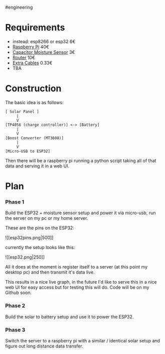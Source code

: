 #engineering
# Requirements
- instead: esp8266 or esp32 6€
- [Raspberry Pi](https://www.reichelt.at/at/de/shop/produkt/raspberry_pi_4_b_4x_1_5_ghz_1_gb_ram_wlan_bt-259874?PROVID=2807&q=/at/de/shop/raspberry-pi-4-b-4x-1-5-ghz-1-gb-ram-wlan-bt-rasp-pi-4-b-1gb-p259874.html#open-modal-image-big-slider) 40€
- [Capacitor Moisture Sensor](https://www.reichelt.at/at/de/shop/produkt/entwicklerboards_-_feuchtesensor_bodenfeuchte_-223620?PROVID=2807&q=/at/de/shop/entwicklerboards-feuchtesensor-bodenfeuchte--debo-cap-sens-p223620.html) 3€
- [Router](https://www.mediamarkt.at/de/product/_tp-link-tl-sf1005d-netzwerk-switch-5port-1179045.html) 10€
- [Extra Cables](https://www.berrybase.at/kabel-mit-jst-xh-2.54mm-steckverbinder-awg26-20cm?sPartner=g_shopping_at) 0.33€
- TBA
# Construction
The basic idea is as follows:
```
[ Solar Panel ]
     | 
     V
[TP4056 (charge controller)] <-> [Battery]
     |
     V
[Boost Converter (MT3608)]
     |
     V
[Micro-USB to ESP32]
```
Then there will be a raspberry pi running a python script taking all of that data and serving it in a web UI.
# Plan
### Phase 1
Build the ESP32 + moisture sensor setup and power it via micro-usb, run the server on my pc or my home server.

These are the pins on the ESP32:

![[esp32pins.png|500]]

currently the setup looks like this:

![[esp32.png|250]]

All it does at the moment is register itself to a server (at this point my desktop pc) and then transmit it's data live.

This results in a nice live graph, in the future I'd like to serve this in a nice web UI for easy access but for testing this will do. Code will be on my Github soon.
### Phase 2
Build the solar to battery setup and use it to power the ESP32.
### Phase 3
Switch the server to a raspberry pi with a similar / identical solar setup and figure out long distance data transfer.